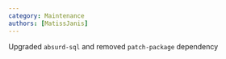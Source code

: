 ```yaml
---
category: Maintenance
authors: [MatissJanis]
---
```


Upgraded `absurd-sql` and removed `patch-package` dependency
